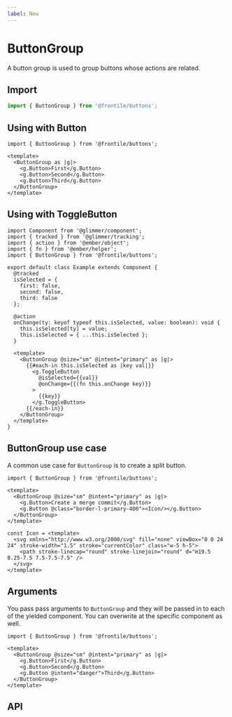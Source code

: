 ```yaml
---
label: New
---
```

# ButtonGroup

A button group is used to group buttons whose actions are related.


## Import 

```js
import { ButtonGroup } from '@frontile/buttons';
```

## Using with Button

```gjs preview
import { ButtonGroup } from '@frontile/buttons';

<template>
  <ButtonGroup as |g|>
    <g.Button>First</g.Button>
    <g.Button>Second</g.Button>
    <g.Button>Third</g.Button>
  </ButtonGroup>
</template>
```

## Using with ToggleButton

```gts preview
import Component from '@glimmer/component';
import { tracked } from '@glimmer/tracking';
import { action } from '@ember/object';
import { fn } from '@ember/helper';
import { ButtonGroup } from '@frontile/buttons';

export default class Example extends Component {
  @tracked
  isSelected = {
    first: false,
    second: false,
    third: false
  };

  @action
  onChange(ty: keyof typeof this.isSelected, value: boolean): void {
    this.isSelected[ty] = value;
    this.isSelected = { ...this.isSelected };
  }

  <template>
    <ButtonGroup @size="sm" @intent="primary" as |g|>
      {{#each-in this.isSelected as |key val|}}
        <g.ToggleButton
          @isSelected={{val}}
          @onChange={{(fn this.onChange key)}}
        >
          {{key}}
        </g.ToggleButton>
      {{/each-in}}
    </ButtonGroup>
  </template>
}
```

## ButtonGroup use case

A common use case for `ButtonGroup` is to create a split button. 


```gjs preview
import { ButtonGroup } from '@frontile/buttons';

<template>
  <ButtonGroup @size="sm" @intent="primary" as |g|>
    <g.Button>Create a merge commit</g.Button>
    <g.Button @class="border-l-primary-400"><Icon/></g.Button>
  </ButtonGroup>
</template>

const Icon = <template>
  <svg xmlns="http://www.w3.org/2000/svg" fill="none" viewBox="0 0 24 24" stroke-width="1.5" stroke="currentColor" class="w-5 h-5">
    <path stroke-linecap="round" stroke-linejoin="round" d="m19.5 8.25-7.5 7.5-7.5-7.5" />
  </svg>
</template>
```

## Arguments

You pass pass arguments to `ButtonGroup` and they will be passed in to each of the yielded component. 
You can overwrite at the specific component as well.

```gjs preview
import { ButtonGroup } from '@frontile/buttons';

<template>
  <ButtonGroup @size="sm" @intent="primary" as |g|>
    <g.Button>First</g.Button>
    <g.Button>Second</g.Button>
    <g.Button @intent="danger">Third</g.Button>
  </ButtonGroup>
</template>
```

## API


